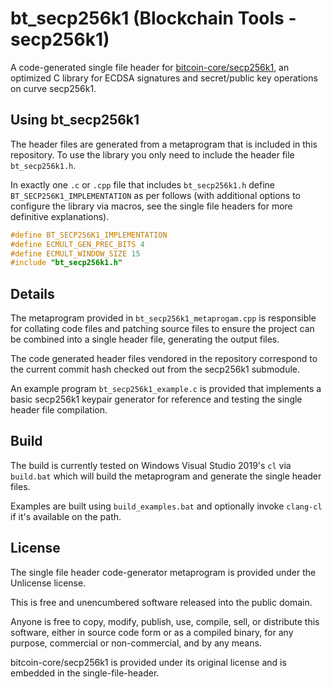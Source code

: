 # bt\_secp256k1 (Blockchain Tools - secp256k1)

A code-generated single file header for
[bitcoin-core/secp256k1](https://github.com/bitcoin-core/secp256k1), an
optimized C library for ECDSA signatures and secret/public key operations on
curve secp256k1.

## Using bt\_secp256k1

The header files are generated from a metaprogram that is included in this
repository. To use the library you only need to include the header file
`bt_secp256k1.h`.

In exactly one `.c` or `.cpp` file that includes `bt_secp256k1.h` define
`BT_SECP256K1_IMPLEMENTATION` as per follows (with additional options to
configure the library via macros, see the single file headers for more
definitive explanations).

```cpp
#define BT_SECP256K1_IMPLEMENTATION
#define ECMULT_GEN_PREC_BITS 4
#define ECMULT_WINDOW_SIZE 15
#include "bt_secp256k1.h"
```

## Details

The metaprogram provided in `bt_secp256k1_metaprogam.cpp` is responsible for
collating code files and patching source files to ensure the project can be
combined into a single header file, generating the output files.

The code generated header files vendored in the repository correspond to the
current commit hash checked out from the secp256k1 submodule.

An example program `bt_secp256k1_example.c` is provided that implements a basic
secp256k1 keypair generator for reference and testing the single header file
compilation.

## Build

The build is currently tested on Windows Visual Studio 2019's `cl` via
`build.bat` which will build the metaprogram and generate the single header
files.

Examples are built using `build_examples.bat` and optionally invoke `clang-cl`
if it's available on the path.

## License

The single file header code-generator metaprogram is provided under the
Unlicense license.

This is free and unencumbered software released into the public domain.

Anyone is free to copy, modify, publish, use, compile, sell, or distribute this
software, either in source code form or as a compiled binary, for any purpose,
commercial or non-commercial, and by any means.

bitcoin-core/secp256k1 is provided under its original license and is embedded in
the single-file-header.
